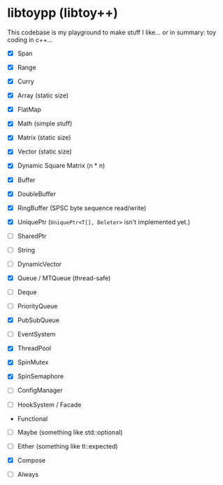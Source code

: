 # libtoypp (libtoy++)

This codebase is my playground to make stuff I like... or in summary: toy coding in c++...

 - [x] Span
 - [x] Range
 - [x] Curry

 - [x] Array (static size)
 - [x] FlatMap

 - [x] Math (simple stuff)
 - [x] Matrix (static size)
 - [x] Vector (static size)
 - [x] Dynamic Square Matrix (n * n)

 - [x] Buffer
 - [x] DoubleBuffer
 - [x] RingBuffer (SPSC byte sequence read/write)

 - [x] UniquePtr (`UniquePtr<T[], Deleter>` isn't implemented yet.)
 - [ ] SharedPtr

 - [ ] String
 - [ ] DynamicVector

 - [x] Queue / MTQueue (thread-safe)
 - [ ] Deque
 - [ ] PriorityQueue
 - [x] PubSubQueue

 - [ ] EventSystem
 - [x] ThreadPool
 - [x] SpinMutex
 - [x] SpinSemaphore
 - [ ] ConfigManager
 - [ ] HookSystem / Facade

 - Functional
  - [ ] Maybe (something like std::optional)
  - [ ] Either (something like tl::expected)
  - [x] Compose
  - [ ] Always

